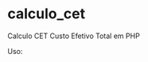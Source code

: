 # calculo_cet
Calculo CET Custo Efetivo Total em PHP

Uso:

<?php
$resultado = cet(15/*Numero de parcelas*/, 1000/*Valor do emprestimo*/);
?>
